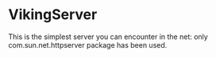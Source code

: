# VikingServer
This is the simplest server you can encounter in the net: only com.sun.net.httpserver package has been used.
